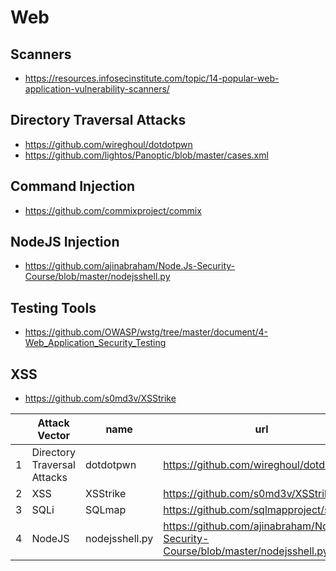 # Web

## Scanners
* <https://resources.infosecinstitute.com/topic/14-popular-web-application-vulnerability-scanners/>

## Directory Traversal Attacks
* <https://github.com/wireghoul/dotdotpwn>
* <https://github.com/lightos/Panoptic/blob/master/cases.xml>

## Command Injection
* <https://github.com/commixproject/commix>

## NodeJS Injection
* <https://github.com/ajinabraham/Node.Js-Security-Course/blob/master/nodejsshell.py>

## Testing Tools
* <https://github.com/OWASP/wstg/tree/master/document/4-Web_Application_Security_Testing>

## XSS
* <https://github.com/s0md3v/XSStrike>

|   | Attack Vector               | name           | url                                                                               |
|---|-----------------------------|----------------|-----------------------------------------------------------------------------------|
| 1 | Directory Traversal Attacks | dotdotpwn      | <https://github.com/wireghoul/dotdotpwn>                                            |
| 2 | XSS                         | XSStrike       | <https://github.com/s0md3v/XSStrike>                                                |
| 3 | SQLi                        | SQLmap         | <https://github.com/sqlmapproject/sqlmap>                                           |
| 4 | NodeJS                      | nodejsshell.py | <https://github.com/ajinabraham/Node.Js-Security-Course/blob/master/nodejsshell.py> |
